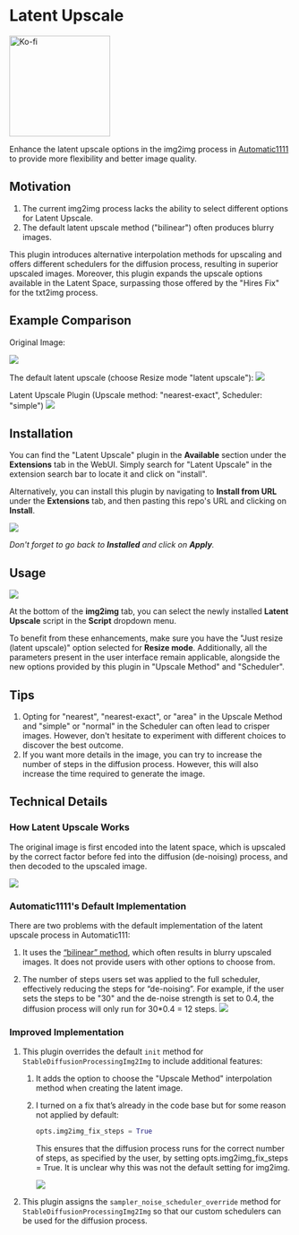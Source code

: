 # Latent Upscale

<a href="https://ko-fi.com/ziyueli"><img src="https://storage.ko-fi.com/cdn/brandasset/kofi_button_blue.png?_gl=1*1lrplqr*_ga*MjA3NzkyMTU3Mi4xNjgxMDg2MjQw*_ga_M13FZ7VQ2C*MTY4MTA4NjI0Ni4xLjEuMTY4MTA4NzYxNi40NC4wLjA." alt="Ko-fi" width="180px"></a>

Enhance the latent upscale options in the img2img process in [Automatic1111](https://github.com/AUTOMATIC1111/stable-diffusion-webui) to provide more flexibility and better image quality.

## Motivation

1. The current img2img process lacks the ability to select different options for Latent Upscale.
2. The default latent upscale method ("bilinear") often produces blurry images.

This plugin introduces alternative interpolation methods for upscaling and offers different schedulers for the diffusion process, resulting in superior upscaled images.
Moreover, this plugin expands the upscale options available in the Latent Space, surpassing those offered by the "Hires Fix" for the txt2img process.

## Example Comparison

Original Image:

![](assets/original.png)

The default latent upscale (choose Resize mode "latent upscale"):
![](assets/default.png)

Latent Upscale Plugin (Upscale method: "nearest-exact", Scheduler: "simple")
![](assets/nearest-exact-simple8.png)

## Installation

You can find the "Latent Upscale" plugin in the **Available** section under the **Extensions** tab in the WebUI.
Simply search for "Latent Upscale" in the extension search bar to locate it and click on "install".

Alternatively, you can install this plugin by navigating to **Install from URL** under the **Extensions** tab, and then pasting this repo's URL and clicking on **Install**.

![](assets/installation.png)

_Don't forget to go back to **Installed** and click on **Apply**._

## Usage

![](assets/usage.png)

At the bottom of the **img2img** tab, you can select the newly installed **Latent Upscale** script in the **Script** dropdown menu.

To benefit from these enhancements, make sure you have the "Just resize (latent upscale)" option selected for **Resize mode**.
Additionally, all the parameters present in the user interface remain applicable, alongside the new options provided by this plugin in "Upscale Method" and "Scheduler".

## Tips

1. Opting for "nearest", "nearest-exact", or "area" in the Upscale Method and "simple" or "normal" in the Scheduler can often lead to crisper images.
   However, don't hesitate to experiment with different choices to discover the best outcome.
2. If you want more details in the image, you can try to increase the number of steps in the diffusion process.
   However, this will also increase the time required to generate the image.

## Technical Details

### How Latent Upscale Works

The original image is first encoded into the latent space, which is upscaled by the correct factor before fed into the diffusion (de-noising) process, and then decoded to the upscaled image.

![](assets/img2img_latent_upscale_process.png)

### Automatic1111's Default Implementation

There are two problems with the default implementation of the latent upscale process in Automatic111:

1. It uses the [“bilinear” method](https://en.wikipedia.org/wiki/Bilinear_interpolation), which often results in blurry upscaled images.
It does not provide users with other options to choose from.

2. The number of steps users set was applied to the full scheduler, effectively reducing the steps for “de-noising”.
  For example, if the user sets the steps to be "30" and the de-noise strength is set to 0.4, the diffusion process will only run for 30*0.4 = 12 steps.
  ![](assets/default-sigmas.png)

### Improved Implementation

1. This plugin overrides the default `init` method for `StableDiffusionProcessingImg2Img` to include additional features:

   1. It adds the option to choose the "Upscale Method" interpolation method when creating the latent image.

   2. I turned on a fix that’s already in the code base but for some reason not applied by default:

       ```python
       opts.img2img_fix_steps = True
       ```

      This ensures that the diffusion process runs for the correct number of steps, as specified by the user, by setting opts.img2img_fix_steps = True. It is unclear why this was not the default setting for img2img.

      ![](assets/fixed-sigmas.png)

2. This plugin assigns the `sampler_noise_scheduler_override` method for `StableDiffusionProcessingImg2Img` so that our custom schedulers can be used for the diffusion process.

